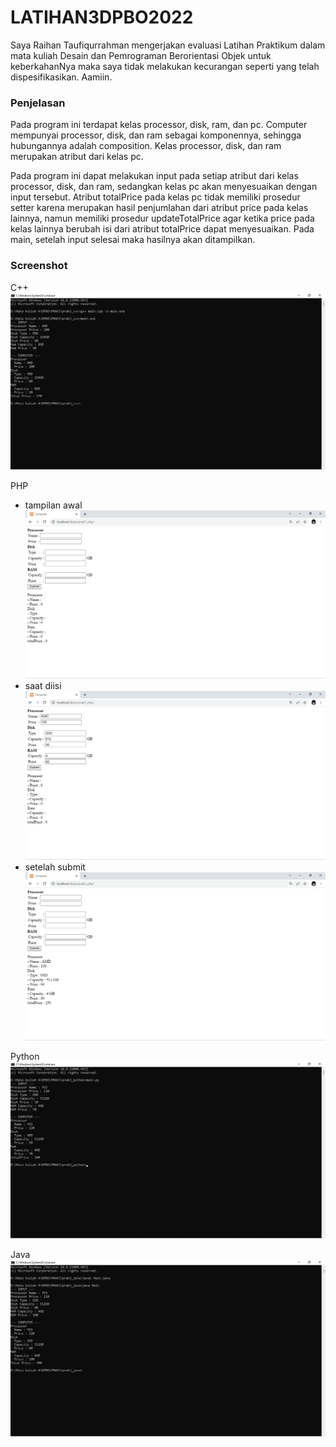 # LATIHAN3DPBO2022

Saya Raihan Taufiqurrahman mengerjakan evaluasi Latihan Praktikum dalam mata kuliah Desain dan Pemrograman Berorientasi Objek untuk keberkahanNya maka saya tidak melakukan kecurangan seperti yang telah dispesifikasikan. Aamiin.


### Penjelasan
Pada program ini terdapat kelas processor, disk, ram, dan pc. Computer mempunyai processor, disk, dan ram sebagai komponennya, sehingga hubungannya adalah composition. Kelas processor, disk, dan ram merupakan atribut dari kelas pc.

Pada program ini dapat melakukan input pada setiap atribut dari kelas processor, disk, dan ram, sedangkan kelas pc akan menyesuaikan dengan input tersebut. Atribut totalPrice pada kelas pc tidak memiliki prosedur setter karena merupakan hasil penjumlahan dari atribut price pada kelas lainnya, namun memiliki prosedur updateTotalPrice agar ketika price pada kelas lainnya berubah isi dari atribut totalPrice dapat menyesuaikan. Pada main, setelah input selesai maka hasilnya akan ditampilkan.


### Screenshot
C++
![c++](https://github.com/raihantaufiq/LATIHAN3DPBO2022/blob/main/latihan3%20c%2B%2B.png?raw=true)

PHP
- tampilan awal
![php_1](https://github.com/raihantaufiq/LATIHAN3DPBO2022/blob/main/latihan3%20php_1.png?raw=true)
- saat diisi
![php_2](https://github.com/raihantaufiq/LATIHAN3DPBO2022/blob/main/latihan3%20php_2.png?raw=true)
- setelah submit
![php_3](https://github.com/raihantaufiq/LATIHAN3DPBO2022/blob/main/latihan3%20php_3.png?raw=true)

Python
![python](https://github.com/raihantaufiq/LATIHAN3DPBO2022/blob/main/latihan3%20python.png?raw=true)

Java
![java](https://github.com/raihantaufiq/LATIHAN3DPBO2022/blob/main/latihan3%20java.png?raw=true)
